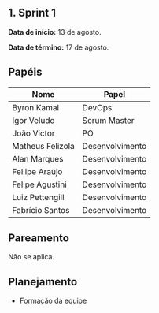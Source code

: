 ## 1. Sprint 1


**Data de início:** 13 de agosto.

**Data de término:**  17 de agosto.

## Papéis

|Nome|Papel|
|----|----|
|Byron Kamal|DevOps|
|Igor Veludo |Scrum Master|
|João Victor|PO|
|Matheus Felizola|Desenvolvimento|
|Alan Marques|Desenvolvimento|
|Fellipe Araújo|Desenvolvimento|
|Felipe Agustini|Desenvolvimento|
|Luiz Pettengill|Desenvolvimento|
|Fabrício Santos|Desenvolvimento|

## Pareamento
Não se aplica.

## Planejamento
<ul>
<li>Formação da equipe</li>
</ul>
